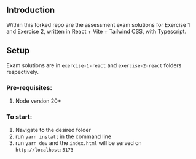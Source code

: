 Introduction
---
Within this forked repo are the assessment exam solutions for Exercise 1 and Exercise 2, written in React + Vite + Tailwind CSS, with Typescript.


Setup
---
Exam solutions are in `exercise-1-react` and `exercise-2-react` folders respectively. 

### Pre-requisites: 
1. Node version 20+ 

### To start:
1. Navigate to the desired folder
2. run `yarn install` in the command line
3. run `yarn dev` and the `index.html` will be served on `http://localhost:5173`